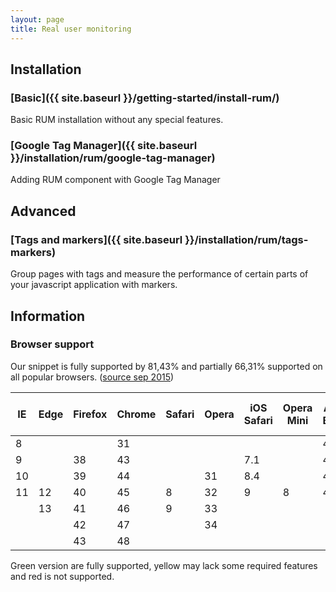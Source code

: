 ```yaml
---
layout: page
title: Real user monitoring
---
```


## Installation

### [Basic]({{ site.baseurl }}/getting-started/install-rum/)
Basic RUM installation without any special features.

### [Google Tag Manager]({{ site.baseurl }}/installation/rum/google-tag-manager)
Adding RUM component with Google Tag Manager

## Advanced

### [Tags and markers]({{ site.baseurl }}/installation/rum/tags-markers)
Group pages with tags and measure the performance of certain parts of your javascript application with markers.

## Information

### Browser support

Our snippet is fully supported by 81,43% and partially 66,31% supported on all popular browsers. (<a href="http://caniuse.com/" target="_BLANK">source sep 2015</a>)

<table class="table table-hover table-browsers">
    <thead>
        <tr>
            <th>IE</th>
            <th>Edge</th>
            <th>Firefox</th>
            <th>Chrome</th>
            <th>Safari</th>
            <th>Opera</th>
            <th>iOS Safari</th>
            <th>Opera Mini</th>
            <th>Android Browser</th>
            <th>Chrome for Android</th>
        </tr>
    </thead>
    <tbody>
        <tr>
            <td class="danger">8</td>
            <td class=""></td>
            <td class=""></td>
            <td class="success">31</td>
            <td class=""></td>
            <td class=""></td>
            <td class=""></td>
            <td class=""></td>
            <td class="warning">4.1</td>
            <td class=""></td>
        </tr>
        <tr>
            <td class="warning">9</td>
            <td class=""></td>
            <td class="success">38</td>
            <td class="success">43</td>
            <td class=""></td>
            <td class=""></td>
            <td class="danger">7.1</td>
            <td class=""></td>
            <td class="warning">4.3</td>
            <td class=""></td>
        </tr>
        <tr>
            <td class="success">10</td>
            <td class=""></td>
            <td class="success">39</td>
            <td class="success">44</td>
            <td class=""></td>
            <td class="success">31</td>
            <td class="danger">8.4</td>
            <td class=""></td>
            <td class="success">4.4.4</td>
            <td class=""></td>
        </tr>
        <tr class="current">
            <td class="success">11</td>
            <td class="success">12</td>
            <td class="success">40</td>
            <td class="success">45</td>
            <td class="warning">8</td>
            <td class="success">32</td>
            <td class="warning">9</td>
            <td class="danger">8</td>
            <td class="success">44</td>
            <td class="success">44</td>
        </tr>
        <tr>
            <td class=""></td>
            <td class="success">13</td>
            <td class="success">41</td>
            <td class="success">46</td>
            <td class="warning">9</td>
            <td class="success">33</td>
            <td class=""></td>
            <td class=""></td>
            <td class=""></td>
            <td class=""></td>
        </tr>
        <tr>
            <td class=""></td>
            <td class=""></td>
            <td class="success">42</td>
            <td class="success">47</td>
            <td class=""></td>
            <td class="success">34</td>
            <td class=""></td>
            <td class=""></td>
            <td class=""></td>
            <td class=""></td>
        </tr>
        <tr>
            <td class=""></td>
            <td class=""></td>
            <td class="success">43</td>
            <td class="success">48</td>
            <td class=""></td>
            <td class=""></td>
            <td class=""></td>
            <td class=""></td>
            <td class=""></td>
            <td class=""></td>
        </tr>
    </tbody>
</table>
<span class="text-success">Green version are fully supported</span>, <span class="text-warning">yellow may lack some required features</span> and <span class="text-danger">red is not supported</span>.
